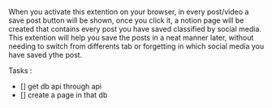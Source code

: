 When you activate this extention on your browser, in every post/video a save post button will be shown, once you click it, a notion page will be created that contains every post you have saved classified by social media. 
This extention will help you save the posts in a neat manner later, without needing to switch from differents tab or forgetting in which social media you have saved ythe post.

Tasks : 

- [] get db api through api 
- [] create a page in that db 
 

